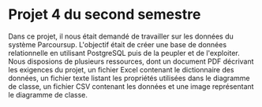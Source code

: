 # Projet 4 du second semestre
Dans ce projet, il nous était demandé de travailler sur les données du système Parcoursup. L'objectif était de créer une base de données relationnelle en utilisant PostgreSQL puis de la peupler et de l'exploiter. Nous disposions de plusieurs ressources, dont un document PDF décrivant les exigences du projet, un fichier Excel contenant le dictionnaire des données, un fichier texte listant les propriétés utilisées dans le diagramme de classe, un fichier CSV contenant les données et une image représentant le diagramme de classe.
